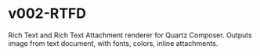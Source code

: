 v002-RTFD
=========

Rich Text and Rich Text Attachment renderer for Quartz Composer. Outputs image from text document, with fonts, colors, inline attachments.